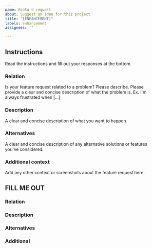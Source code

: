 ```yaml
---
name: Feature request
about: Suggest an idea for this project
title: "[ENHANCEMENT]"
labels: enhancement
assignees: ''

---
```


## Instructions
Read the instructions and fill out your responses at the bottom.

### Relation 
Is your feature request related to a problem? Please describe. Please provide a clear and concise description of what the problem is. Ex. I'm always frustrated when [...]

### Description
A clear and concise description of what you want to happen.

### Alternatives
A clear and concise description of any alternative solutions or features you've considered.

### Additional context
Add any other context or screenshots about the feature request here.

## FILL ME OUT 

### Relation 

### Description

### Alternatives 

### Additional
